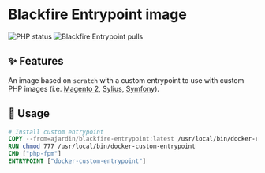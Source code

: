 Blackfire Entrypoint image
==========================
![PHP status](https://img.shields.io/github/workflow/status/ajardin/docker-images/PHP%20images?style=for-the-badge)
![Blackfire Entrypoint pulls](https://img.shields.io/docker/pulls/ajardin/blackfire-entrypoint?style=for-the-badge)

✨ Features
-----------
An image based on `scratch` with a custom entrypoint to use with custom PHP images (i.e. [Magento 2][1], [Sylius][2], [Symfony][3]).

🚀 Usage
--------
```dockerfile
# Install custom entrypoint
COPY --from=ajardin/blackfire-entrypoint:latest /usr/local/bin/docker-custom-entrypoint /usr/local/bin/docker-custom-entrypoint
RUN chmod 777 /usr/local/bin/docker-custom-entrypoint
CMD ["php-fpm"]
ENTRYPOINT ["docker-custom-entrypoint"]
```

<!-- Resources -->
[1]: /magento2
[2]: /sylius
[3]: /symfony
